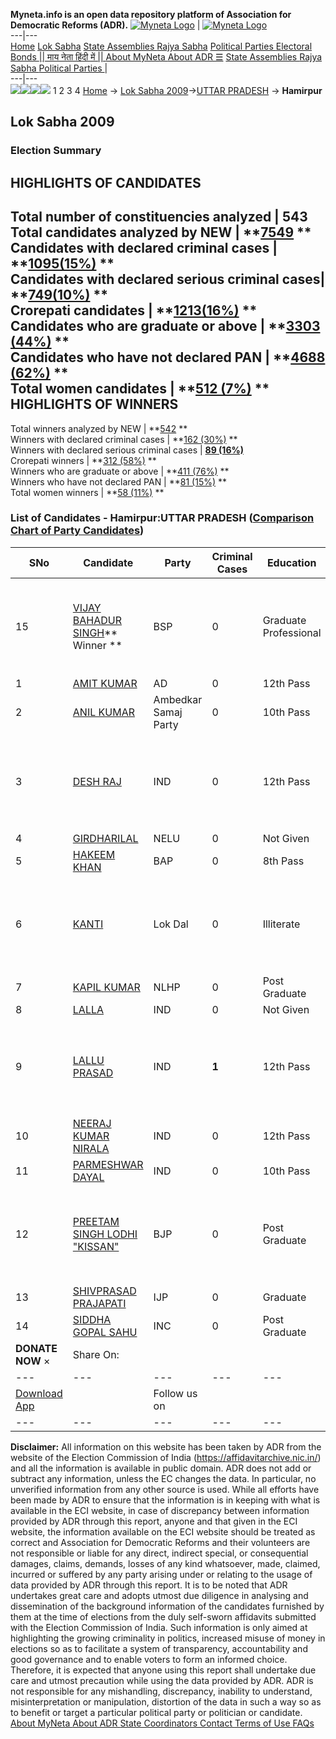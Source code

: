 **Myneta.info is an open data repository platform of Association for Democratic Reforms (ADR).**
[![Myneta Logo](https://www.myneta.info/lib/img/myneta-logo.png)](https://www.myneta.info/) | [![Myneta Logo](https://www.myneta.info/lib/img/adr-logo.png)](https://adrindia.org)  
---|---  
[Home](https://www.myneta.info/) [Lok Sabha](https://www.myneta.info/#ls "Lok Sabha") [ State Assemblies ](https://www.myneta.info/#sa "State Assemblies") [Rajya Sabha](https://www.myneta.info/#rs "Rajya Sabha") [Political Parties ](https://www.myneta.info/party "Political Parties") [ Electoral Bonds ](https://www.myneta.info/electoral_bonds "Electoral Bonds") [ || माय नेता हिंदी में || ](https://translate.google.co.in/translate?prev=hp&hl=en&js=y&u=www.myneta.info&sl=en&tl=hi&history_state0=) [ About MyNeta ](https://adrindia.org/content/about-myneta) [ About ADR ](https://adrindia.org/about-adr/who-we-are) [☰](javascript:void\(0\))
[ State Assemblies ](https://www.myneta.info/#sa "State Assemblies") [ Rajya Sabha ](https://www.myneta.info/#rs "Rajya Sabha") [ Political Parties ](https://www.myneta.info/party "Political Parties")
|   
---|---  
![](https://www.myneta.info/lib/img/banner/banner-1.png)![](https://www.myneta.info/lib/img/banner/banner-2.png)![](https://www.myneta.info/lib/img/banner/banner-3.png)![](https://www.myneta.info/lib/img/banner/banner-4.png)
1  2  3  4 
[Home](https://www.myneta.info/) → [Lok Sabha 2009](https://www.myneta.info/ls2009/)→[UTTAR PRADESH](https://www.myneta.info/ls2009/index.php?action=show_constituencies&state_id=24) → **Hamirpur**
### 
## Lok Sabha 2009
###  Election Summary 
HIGHLIGHTS OF CANDIDATES  
---  
Total number of constituencies analyzed |  543   
Total candidates analyzed by NEW | **[7549](https://www.myneta.info/ls2009/index.php?action=summary&subAction=candidates_analyzed&sort=candidate#summary) **  
Candidates with declared criminal cases | **[1095(15%)](https://www.myneta.info/ls2009/index.php?action=summary&subAction=crime&sort=candidate#summary) **  
Candidates with declared serious criminal cases| **[749(10%)](https://www.myneta.info/ls2009/index.php?action=summary&subAction=serious_crime&sort=candidate#summary) **  
Crorepati candidates | **[1213(16%)](https://www.myneta.info/ls2009/index.php?action=summary&subAction=crorepati&sort=candidate#summary) **  
Candidates who are graduate or above | **[3303 (44%)](https://www.myneta.info/ls2009/index.php?action=summary&subAction=education&sort=candidate#summary) **  
Candidates who have not declared PAN | **[4688 (62%)](https://www.myneta.info/ls2009/index.php?action=summary&subAction=without_pan&sort=candidate#summary) **  
Total women candidates | **[512 (7%)](https://www.myneta.info/ls2009/index.php?action=summary&subAction=women_candidate&sort=candidate#summary) **  
HIGHLIGHTS OF WINNERS  
---  
Total winners analyzed by NEW | **[542](https://www.myneta.info/ls2009/index.php?action=summary&subAction=winner_analyzed&sort=candidate#summary) **  
Winners with declared criminal cases | **[162 (30%)](https://www.myneta.info/ls2009/index.php?action=summary&subAction=winner_crime&sort=candidate#summary) **  
Winners with declared serious criminal cases | **[89 (16%)](https://www.myneta.info/ls2009/index.php?action=summary&subAction=winner_serious_crime&sort=candidate#summary)**  
Crorepati winners | **[312 (58%)](https://www.myneta.info/ls2009/index.php?action=summary&subAction=winner_crorepati&sort=candidate#summary) **  
Winners who are graduate or above | **[411 (76%)](https://www.myneta.info/ls2009/index.php?action=summary&subAction=winner_education&sort=candidate#summary) **  
Winners who have not declared PAN | **[81 (15%)](https://www.myneta.info/ls2009/index.php?action=summary&subAction=winner_without_pan&sort=candidate#summary) **  
Total women winners | **[58 (11%)](https://www.myneta.info/ls2009/index.php?action=summary&subAction=winner_women&sort=candidate#summary) **  
### List of Candidates - Hamirpur:UTTAR PRADESH ([Comparison Chart of Party Candidates](https://www.myneta.info/ls2009/comparisonchart.php?constituency_id=353))
SNo | Candidate| Party| Criminal Cases| Education| Age| Total Assets| Liabilities  
---|---|---|---|---|---|---|---  
15  | [VIJAY BAHADUR SINGH](https://www.myneta.info/ls2009/candidate.php?candidate_id=5680)** Winner ** | BSP | 0 | Graduate Professional| 65 | ![](https://myneta.info/image_v2.php?myneta_folder=ls2009&candidate_id=5680&col=ta) | ![](https://myneta.info/image_v2.php?myneta_folder=ls2009&candidate_id=5680&col=lia)  
1  | [AMIT KUMAR](https://www.myneta.info/ls2009/candidate.php?candidate_id=5683) | AD | 0 | 12th Pass| 28 | Rs 3,500 ~ 3 Thou+ | Rs 0 ~   
2  | [ANIL KUMAR](https://www.myneta.info/ls2009/candidate.php?candidate_id=5682) | Ambedkar Samaj Party | 0 | 10th Pass| 30 | Rs 2,50,000 ~ 2 Lacs+ | Rs 0 ~   
3  | [DESH RAJ](https://www.myneta.info/ls2009/candidate.php?candidate_id=5689) | IND | 0 | 12th Pass| 45 | ![](https://myneta.info/image_v2.php?myneta_folder=ls2009&candidate_id=5689&col=ta) | ![](https://myneta.info/image_v2.php?myneta_folder=ls2009&candidate_id=5689&col=lia)  
4  | [GIRDHARILAL](https://www.myneta.info/ls2009/candidate.php?candidate_id=5686) | NELU | 0 | Not Given| 70 | Rs 1,10,000 ~ 1 Lacs+ | Rs 0 ~   
5  | [HAKEEM KHAN](https://www.myneta.info/ls2009/candidate.php?candidate_id=5688) | BAP | 0 | 8th Pass| 56 | Rs 14,48,000 ~ 14 Lacs+ | Rs 80,000 ~ 80 Thou+  
6  | [KANTI](https://www.myneta.info/ls2009/candidate.php?candidate_id=5685) | Lok Dal | 0 | Illiterate| 43 | ![](https://myneta.info/image_v2.php?myneta_folder=ls2009&candidate_id=5685&col=ta) | ![](https://myneta.info/image_v2.php?myneta_folder=ls2009&candidate_id=5685&col=lia)  
7  | [KAPIL KUMAR](https://www.myneta.info/ls2009/candidate.php?candidate_id=5684) | NLHP | 0 | Post Graduate| 30 | Rs 4,50,000 ~ 4 Lacs+ | Rs 79,000 ~ 79 Thou+  
8  | [LALLA](https://www.myneta.info/ls2009/candidate.php?candidate_id=5692) | IND | 0 | Not Given| 46 | Rs 2,05,000 ~ 2 Lacs+ | Rs 0 ~   
9  | [LALLU PRASAD](https://www.myneta.info/ls2009/candidate.php?candidate_id=5693) | IND | **1** | 12th Pass| 38 | ![](https://myneta.info/image_v2.php?myneta_folder=ls2009&candidate_id=5693&col=ta) | ![](https://myneta.info/image_v2.php?myneta_folder=ls2009&candidate_id=5693&col=lia)  
10  | [NEERAJ KUMAR NIRALA](https://www.myneta.info/ls2009/candidate.php?candidate_id=5690) | IND | 0 | 12th Pass| 28 | Rs 90,10,000 ~ 90 Lacs+ | Rs 0 ~   
11  | [PARMESHWAR DAYAL](https://www.myneta.info/ls2009/candidate.php?candidate_id=5691) | IND | 0 | 10th Pass| 60 | Rs 3,25,000 ~ 3 Lacs+ | Rs 60,000 ~ 60 Thou+  
12  | [PREETAM SINGH LODHI "KISSAN"](https://www.myneta.info/ls2009/candidate.php?candidate_id=5679) | BJP | 0 | Post Graduate| 39 | ![](https://myneta.info/image_v2.php?myneta_folder=ls2009&candidate_id=5679&col=ta) | ![](https://myneta.info/image_v2.php?myneta_folder=ls2009&candidate_id=5679&col=lia)  
13  | [SHIVPRASAD PRAJAPATI](https://www.myneta.info/ls2009/candidate.php?candidate_id=5687) | IJP | 0 | Graduate| 33 | Rs 3,27,000 ~ 3 Lacs+ | Rs 0 ~   
14  | [SIDDHA GOPAL SAHU](https://www.myneta.info/ls2009/candidate.php?candidate_id=5681) | INC | 0 | Post Graduate| 43 | Rs 2,48,94,125 ~ 2 Crore+ | Rs 0 ~   
|  **DONATE NOW** × |  Share On:  | [](https://api.whatsapp.com/send?text=https%3A%2F%2Fmyneta.info%2Fpunjab2022%2Findex.php%3Faction%3Dshow_constituencies%26state_id%3D19) | [](https://www.facebook.com/sharer/sharer.php?u=https%3A%2F%2Fmyneta.info%2Fpunjab2022%2Findex.php%3Faction%3Dshow_constituencies%26state_id%3D19) | [](https://twitter.com/share?url=https%3A%2F%2Fmyneta.info%2Fpunjab2022%2Findex.php%3Faction%3Dshow_constituencies%26state_id%3D19)  
---|---|---|---|---  
| [ Download App ](https://play.google.com/store/apps/details?id=com.webrosoft.myneta1&pcampaignid=pcampaignidMKT-Other-global-all-co-prtnr-py-PartBadge-Mar2515-1) | [](https://play.google.com/store/apps/details?id=com.webrosoft.myneta1&pcampaignid=pcampaignidMKT-Other-global-all-co-prtnr-py-PartBadge-Mar2515-1) |  Follow us on  | [](https://www.facebook.com/adrindia.org/) | [](https://twitter.com/adrspeaks) | [](https://groups.google.com/g/national-election-watch?hl=en&pli=1) | [](https://www.instagram.com/adrspeaks/) | [](https://www.youtube.com/user/adrspeaks) | [](https://sharechat.com/profile/adrspeaks)  
---|---|---|---|---|---|---|---|---  
**Disclaimer:** All information on this website has been taken by ADR from the website of the Election Commission of India (https://affidavitarchive.nic.in/) and all the information is available in public domain. ADR does not add or subtract any information, unless the EC changes the data. In particular, no unverified information from any other source is used. While all efforts have been made by ADR to ensure that the information is in keeping with what is available in the ECI website, in case of discrepancy between information provided by ADR through this report, anyone and that given in the ECI website, the information available on the ECI website should be treated as correct and Association for Democratic Reforms and their volunteers are not responsible or liable for any direct, indirect special, or consequential damages, claims, demands, losses of any kind whatsoever, made, claimed, incurred or suffered by any party arising under or relating to the usage of data provided by ADR through this report. It is to be noted that ADR undertakes great care and adopts utmost due diligence in analysing and dissemination of the background information of the candidates furnished by them at the time of elections from the duly self-sworn affidavits submitted with the Election Commission of India. Such information is only aimed at highlighting the growing criminality in politics, increased misuse of money in elections so as to facilitate a system of transparency, accountability and good governance and to enable voters to form an informed choice. Therefore, it is expected that anyone using this report shall undertake due care and utmost precaution while using the data provided by ADR. ADR is not responsible for any mishandling, discrepancy, inability to understand, misinterpretation or manipulation, distortion of the data in such a way so as to benefit or target a particular political party or politician or candidate. 
[ About MyNeta ](https://adrindia.org/content/about-myneta) [ About ADR ](https://adrindia.org/about-adr/who-we-are) [ State Coordinators ](https://adrindia.org/about-adr/state-coordinators) [ Contact ](https://adrindia.org/contact-us) [ Terms of Use ](https://adrindia.org/content/adr-terms-use) [ FAQs ](https://adrindia.org/content/faqs)
